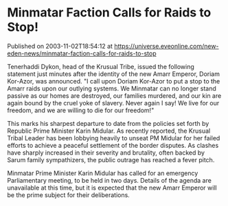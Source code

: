 # Minmatar Faction Calls for Raids to Stop!
Published on 2003-11-02T18:54:12 at https://universe.eveonline.com/new-eden-news/minmatar-faction-calls-for-raids-to-stop

Tenerhaddi Dykon, head of the Krusual Tribe, issued the following statement just minutes after the identity of the new Amarr Emperor, Doriam Kor-Azor, was announced. "I call upon Doriam Kor-Azor to put a stop to the Amarr raids upon our outlying systems. We Minmatar can no longer stand passive as our homes are destroyed, our families murdered, and our kin are again bound by the cruel yoke of slavery. Never again I say! We live for our freedom, and we are willing to die for our freedom!"   
  
This marks his sharpest departure to date from the policies set forth by Republic Prime Minister Karin Midular. As recently reported, the Krusual Tribal Leader has been lobbying heavily to unseat PM Midular for her failed efforts to achieve a peaceful settlement of the border disputes. As clashes have sharply increased in their severity and brutality, often backed by Sarum family sympathizers, the public outrage has reached a fever pitch.   
  
Minmatar Prime Minister Karin Midular has called for an emergency Parliamentary meeting, to be held in two days. Details of the agenda are unavailable at this time, but it is expected that the new Amarr Emperor will be the prime subject for their deliberations.
